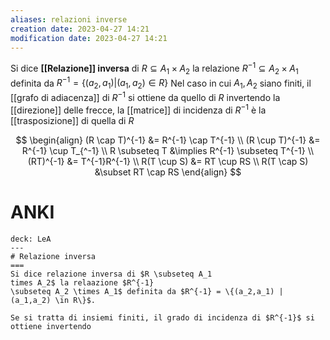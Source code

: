 ```yaml
---
aliases: relazioni inverse
creation date: 2023-04-27 14:21
modification date: 2023-04-27 14:21
---
```


Si dice **[[Relazione]] inversa** di $R \subseteq A_{1} \times A_{2}$ la relazione $R^{-1} \subseteq A_{2} \times A_{1}$ definita da $R^{-1} = \{ (a_{2},a_{1}) | (a_{1},a_{2}) \in R \}$
Nel caso in cui $A_{1},A_{2}$ siano finiti, il [[grafo di adiacenza]] di $R^{-1}$ si ottiene da quello di $R$ invertendo la [[direzione]] delle frecce, la [[matrice]] di incidenza di $R^{-1}$ è la [[trasposizione]] di quella di $R$



$$ \begin{align}
(R \cap T)^{-1} &= R^{-1} \cap T^{-1} \\
(R \cup T)^{-1} &= R^{-1} \cup T_{^-1} \\
R \subseteq T &\implies R^{-1} \subseteq T^{-1} \\
(RT)^{-1} &= T^{-1}R^{-1} \\
R(T \cup S) &= RT \cup RS \\
R(T \cap S) &\subset RT \cap RS
\end{align} $$

# ANKI

```anki
deck: LeA
---
# Relazione inversa
===
Si dice relazione inversa di $R \subseteq A_1 
times A_2$ la relaazione $R^{-1} 
\subseteq A_2 \times A_1$ definita da $R^{-1} = \{(a_2,a_1) | (a_1,a_2) \in R\}$.

Se si tratta di insiemi finiti, il grado di incidenza di $R^{-1}$ si ottiene invertendo 
```


